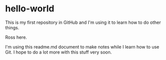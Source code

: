 # hello-world
This is my first repository in GitHub and I'm using it to learn how to do other things.

Ross here. 

I'm using this readme.md document to make notes while I learn how to use Git. I hope to do a lot more with this stuff very soon.
